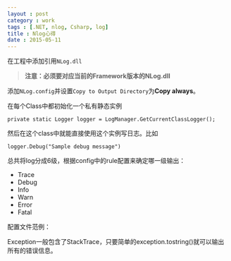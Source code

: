 ```yaml
---
layout : post
category : work
tags : [.NET, nlog, Csharp, log]
title : Nlog心得
date : 2015-05-11
---
```


在工程中添加引用`NLog.dll`
> **注意：必须要对应当前的Framework版本的NLog.dll**

添加`NLog.config`并设置`Copy to Output Directory`为**Copy always**。


在每个Class中都初始化一个私有静态实例

```
private static Logger logger = LogManager.GetCurrentClassLogger();
```

然后在这个class中就能直接使用这个实例写日志。比如

`logger.Debug("Sample debug message")`

总共将log分成6级，根据config中的rule配置来确定哪一级输出：

- Trace
- Debug
- Info
- Warn
- Error
- Fatal

配置文件范例：

<script src="https://gist.github.com/samrain/edc11a44dc6b2c1074ed.js"></script>

Exception一般包含了StackTrace，只要简单的exception.tostring()就可以输出所有的错误信息。
